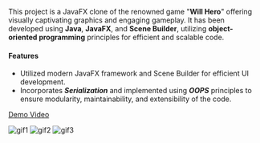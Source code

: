 This project is a JavaFX clone of the renowned game "**Will Hero**" offering visually captivating graphics and engaging gameplay. It has been developed using **Java**, **JavaFX**, and **Scene Builder**, utilizing **object-oriented programming** principles for efficient and scalable code.

<h4>Features</h4>

- Utilized modern JavaFX framework and Scene Builder for efficient UI development.<br/>
- Incorporates **_Serialization_** and implemented using **_OOPS_** principles to ensure modularity, maintainability, and extensibility of the code.<br/>

[Demo Video](https://youtu.be/DGKwRpVyZYY)  <br/>

![gif1](https://github.com/preraksemwal/Will_Hero/assets/77500750/b175044d-24d8-4a54-9cf8-232beaae8cb3)
![gif2](https://github.com/preraksemwal/Will_Hero/assets/77500750/1ef968ac-a087-4b8b-a23b-78680b0e558b)
![gif3](https://github.com/preraksemwal/Will_Hero/assets/77500750/40591b39-a2aa-42fb-a364-83b9b9ba515b)
